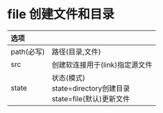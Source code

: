 # file 创建文件和目录

| 选项|  |
|:---|:---|
|path(必写)|路径(目录,文件)|
|src|创建软连接用于(link)指定源文件|
|state|状态(模式)<br/>state=directory创建目录<br/>state=file(默认)更新文件|

